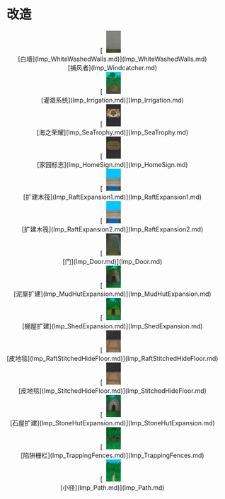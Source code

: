 # 改造  
<div style="display:inline-block"><div class="gamedatalist" style="text-align:center;;min-height:0px;"><div style="text-align:center;">[<div style="width:50px;display:inline-block;text-align:center"><img decoding="async" src="../wiki/Sprite/WhiteWashedWalls.png" href="a.md" style="max-width:50px;max-height:50px;"></div><br>[白墙](Imp_WhiteWashedWalls.md)](Imp_WhiteWashedWalls.md)</div></div><div class="gamedatalist" style="text-align:center;;min-height:0px;">[捕风者](Imp_Windcatcher.md)</div><div class="gamedatalist" style="text-align:center;;min-height:0px;"><div style="text-align:center;">[<div style="width:50px;display:inline-block;text-align:center"><img decoding="async" src="../wiki/Sprite/CropPlotGrowing.png" href="a.md" style="max-width:50px;max-height:50px;"></div><br>[灌溉系统](Imp_Irrigation.md)](Imp_Irrigation.md)</div></div><div class="gamedatalist" style="text-align:center;;min-height:0px;"><div style="text-align:center;">[<div style="width:50px;display:inline-block;text-align:center"><img decoding="async" src="../wiki/Sprite/SeaTrophy.png" href="a.md" style="max-width:50px;max-height:50px;"></div><br>[海之荣耀](Imp_SeaTrophy.md)](Imp_SeaTrophy.md)</div></div><div class="gamedatalist" style="text-align:center;;min-height:0px;"><div style="text-align:center;">[<div style="width:50px;display:inline-block;text-align:center"><img decoding="async" src="../wiki/Sprite/HomeSign.png" href="a.md" style="max-width:50px;max-height:50px;"></div><br>[家园标志](Imp_HomeSign.md)](Imp_HomeSign.md)</div></div><div class="gamedatalist" style="text-align:center;;min-height:0px;"><div style="text-align:center;">[<div style="width:50px;display:inline-block;text-align:center"><img decoding="async" src="../wiki/Sprite/Expansion.png" href="a.md" style="max-width:50px;max-height:50px;"></div><br>[扩建木筏](Imp_RaftExpansion1.md)](Imp_RaftExpansion1.md)</div></div><div class="gamedatalist" style="text-align:center;;min-height:0px;"><div style="text-align:center;">[<div style="width:50px;display:inline-block;text-align:center"><img decoding="async" src="../wiki/Sprite/Expansion.png" href="a.md" style="max-width:50px;max-height:50px;"></div><br>[扩建木筏](Imp_RaftExpansion2.md)](Imp_RaftExpansion2.md)</div></div><div class="gamedatalist" style="text-align:center;;min-height:0px;"><div style="text-align:center;">[<div style="width:50px;display:inline-block;text-align:center"><img decoding="async" src="../wiki/Sprite/Door.png" href="a.md" style="max-width:50px;max-height:50px;"></div><br>[门](Imp_Door.md)](Imp_Door.md)</div></div><div class="gamedatalist" style="text-align:center;;min-height:0px;"><div style="text-align:center;">[<div style="width:50px;display:inline-block;text-align:center"><img decoding="async" src="../wiki/Sprite/MudHut.png" href="a.md" style="max-width:50px;max-height:50px;"></div><br>[泥屋扩建](Imp_MudHutExpansion.md)](Imp_MudHutExpansion.md)</div></div><div class="gamedatalist" style="text-align:center;;min-height:0px;"><div style="text-align:center;">[<div style="width:50px;display:inline-block;text-align:center"><img decoding="async" src="../wiki/Sprite/Shed.png" href="a.md" style="max-width:50px;max-height:50px;"></div><br>[棚屋扩建](Imp_ShedExpansion.md)](Imp_ShedExpansion.md)</div></div><div class="gamedatalist" style="text-align:center;;min-height:0px;"><div style="text-align:center;">[<div style="width:50px;display:inline-block;text-align:center"><img decoding="async" src="../wiki/Sprite/StitchedHideFloor.png" href="a.md" style="max-width:50px;max-height:50px;"></div><br>[皮地毯](Imp_RaftStitchedHideFloor.md)](Imp_RaftStitchedHideFloor.md)</div></div><div class="gamedatalist" style="text-align:center;;min-height:0px;"><div style="text-align:center;">[<div style="width:50px;display:inline-block;text-align:center"><img decoding="async" src="../wiki/Sprite/StitchedHideFloor.png" href="a.md" style="max-width:50px;max-height:50px;"></div><br>[皮地毯](Imp_StitchedHideFloor.md)](Imp_StitchedHideFloor.md)</div></div><div class="gamedatalist" style="text-align:center;;min-height:0px;"><div style="text-align:center;">[<div style="width:50px;display:inline-block;text-align:center"><img decoding="async" src="../wiki/Sprite/StoneHut.png" href="a.md" style="max-width:50px;max-height:50px;"></div><br>[石屋扩建](Imp_StoneHutExpansion.md)](Imp_StoneHutExpansion.md)</div></div><div class="gamedatalist" style="text-align:center;;min-height:0px;"><div style="text-align:center;">[<div style="width:50px;display:inline-block;text-align:center"><img decoding="async" src="../wiki/Sprite/TrappingFence.png" href="a.md" style="max-width:50px;max-height:50px;"></div><br>[陷阱栅栏](Imp_TrappingFences.md)](Imp_TrappingFences.md)</div></div><div class="gamedatalist" style="text-align:center;;min-height:0px;"><div style="text-align:center;">[<div style="width:50px;display:inline-block;text-align:center"><img decoding="async" src="../wiki/Sprite/JunglePath.png" href="a.md" style="max-width:50px;max-height:50px;"></div><br>[小径](Imp_Path.md)](Imp_Path.md)</div></div></div>  
  


<script>document.title="改造 - 卡牌生存百科 Card Survival Wiki";</script>